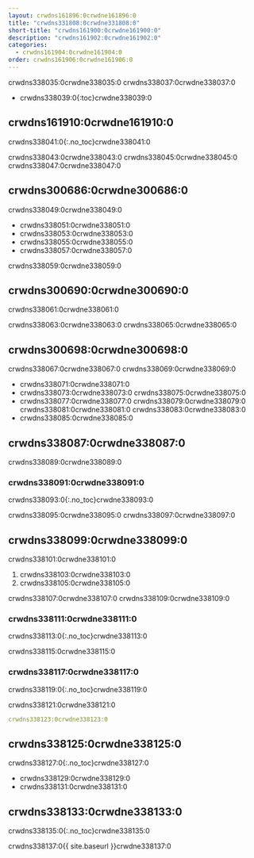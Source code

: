 ```yaml
---
layout: crwdns161896:0crwdne161896:0
title: "crwdns331808:0crwdne331808:0"
short-title: "crwdns161900:0crwdne161900:0"
description: "crwdns161902:0crwdne161902:0"
categories:
  - crwdns161904:0crwdne161904:0
order: crwdns161906:0crwdne161906:0
---
```


crwdns338035:0crwdne338035:0 crwdns338037:0crwdne338037:0

- crwdns338039:0{:toc}crwdne338039:0

## crwdns161910:0crwdne161910:0

crwdns338041:0{:.no_toc}crwdne338041:0

crwdns338043:0crwdne338043:0 crwdns338045:0crwdne338045:0 crwdns338047:0crwdne338047:0

## crwdns300686:0crwdne300686:0

crwdns338049:0crwdne338049:0

- crwdns338051:0crwdne338051:0
- crwdns338053:0crwdne338053:0
- crwdns338055:0crwdne338055:0
- crwdns338057:0crwdne338057:0

crwdns338059:0crwdne338059:0

## crwdns300690:0crwdne300690:0

crwdns338061:0crwdne338061:0

crwdns338063:0crwdne338063:0 crwdns338065:0crwdne338065:0

## crwdns300698:0crwdne300698:0

crwdns338067:0crwdne338067:0 crwdns338069:0crwdne338069:0

- crwdns338071:0crwdne338071:0
- crwdns338073:0crwdne338073:0 crwdns338075:0crwdne338075:0
- crwdns338077:0crwdne338077:0 crwdns338079:0crwdne338079:0 crwdns338081:0crwdne338081:0 crwdns338083:0crwdne338083:0
- crwdns338085:0crwdne338085:0

## crwdns338087:0crwdne338087:0

crwdns338089:0crwdne338089:0

### crwdns338091:0crwdne338091:0

crwdns338093:0{:.no_toc}crwdne338093:0

crwdns338095:0crwdne338095:0 crwdns338097:0crwdne338097:0

## crwdns338099:0crwdne338099:0

crwdns338101:0crwdne338101:0

1. crwdns338103:0crwdne338103:0
2. crwdns338105:0crwdne338105:0

crwdns338107:0crwdne338107:0 crwdns338109:0crwdne338109:0

### crwdns338111:0crwdne338111:0

crwdns338113:0{:.no_toc}crwdne338113:0

crwdns338115:0crwdne338115:0

### crwdns338117:0crwdne338117:0

crwdns338119:0{:.no_toc}crwdne338119:0

crwdns338121:0crwdne338121:0

```yaml
crwdns338123:0crwdne338123:0
```

## crwdns338125:0crwdne338125:0

crwdns338127:0{:.no_toc}crwdne338127:0

- crwdns338129:0crwdne338129:0
- crwdns338131:0crwdne338131:0

## crwdns338133:0crwdne338133:0

crwdns338135:0{:.no_toc}crwdne338135:0

crwdns338137:0{{ site.baseurl }}crwdne338137:0